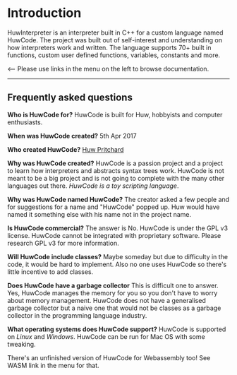 # Introduction

HuwInterpreter is an interpreter built in C++ for a custom language named HuwCode. The project was built out of self-interest and understanding on how interpreters work and written. The language supports 70+ built in functions, custom user defined functions, variables, constants and more.


<-- Please use links in the menu on the left to browse documentation.

---

## Frequently asked questions
**Who is HuwCode for?**
HuwCode is built for Huw, hobbyists and computer enthusiasts.

**When was HuwCode created?**
5th Apr 2017

**Who created HuwCode?**
[Huw Pritchard](https://huwdp.co.uk/)

**Why was HuwCode created?**
HuwCode is a passion project and a project to learn how interpreters and abstracts syntax trees work. HuwCode is not meant to be a big project and is not going to complete with the many other languages out there. *HuwCode is a toy scripting language*.

**Why was HuwCode named HuwCode?**
The creator asked a few people and for suggestions for a name and "HuwCode" popped up. Huw would have named it something else with his name not in the project name.

**Is HuwCode commercial?**
The answer is No. HuwCode is under the GPL v3 license. HuwCode cannot be integrated with proprietary software. Please research GPL v3 for more information.

**Will HuwCode include classes?**
Maybe someday but due to difficulty in the code, it would be hard to implement. Also no one uses HuwCode so there's little incentive to add classes.

**Does HuwCode have a garbage collector**
This is difficult one to answer. Yes, HuwCode manages the memory for you so you don't have to worry about memory management. HuwCode does not have a generalised garbage collector but a naive one that would not be classes as a garbage collector in the programming language industry.

**What operating systems does HuwCode support?**
HuwCode is supported on *Linux* and *Windows*. HuwCode can be run for Mac OS with some tweaking.

There's an unfinished version of HuwCode for Webassembly too! See WASM link in the menu for that.